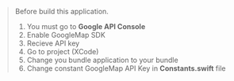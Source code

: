 > Before build this application.
> 1. You must go to **Google API Console**
> 2. Enable GoogleMap SDK
> 3. Recieve API key
> 4. Go to project (XCode)
> 5. Change you bundle application to your bundle
> 6. Change constant GoogleMap API Key in **Constants.swift** file
